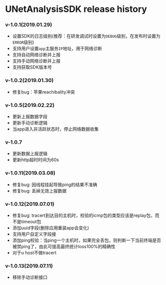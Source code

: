 # UNetAnalysisSDK release history 


###  v-1.0.1(2019.01.29)

* 设置SDK的日志级别(推荐：在研发调试时设置为`DEBUG`级别，在发布时设置为`ERROR`级别)
* 支持用户设置`app`主服务`IP`地址，用于网络诊断
* 支持自动网络诊断并上报
* 支持手动网络诊断并上报
* 支持获取SDK版本号

###  v-1.0.2(2019.01.30)

* 修复bug：苹果reachibality冲突

### v-1.0.5(2019.02.22)

* 更新上报数据字段
* 更新手动诊断逻辑
* 当app进入非活跃状态时，停止网络数据收集

### v-1.0.7

* 更新数据上报逻辑
* 更新http超时时间为60s

### v-1.0.11(2019.03.08)

* 修复bug: 因线程挂起导致ping的结果不准确
* 修复bug: 丢掉无效上报数据

### v-1.0.12(2019.07.01)

* 修复bug: tracert到达目的主机时，校验的icmp包的类型应该是replay包，而不是timeout包
* 添加uuid字段(删除应用重装app会变化)
* 支持用户自定义字段接
* 添加ping校验：当ping一个主机时，如果完全丢包，则判断一下当前终端是否被禁ping了，由此可提高最终统计loss100%的精确性
* 对于u host不做tracert

### v-1.0.13(2019.07.11)

* 移除手动诊断接口